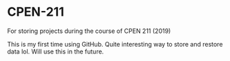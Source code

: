 # CPEN-211
For storing projects during the course of CPEN 211 (2019)

This is my first time using GitHub. Quite interesting way to store and restore data lol. Will use this in the future.
